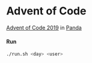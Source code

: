 # Advent of Code
[Advent of Code 2019](https://adventofcode.com/) in [Panda](https://github.com/panda-lang/panda)

#### Run
```bash
./run.sh <day> <user>
```
